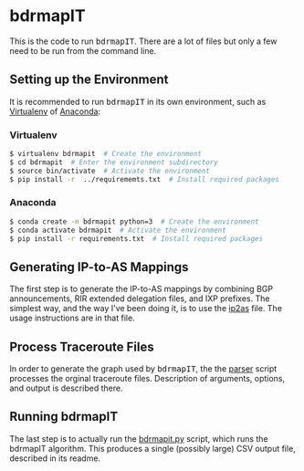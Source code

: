 # bdrmapIT
This is the code to run <tt>bdrmapIT</tt>. There are a lot of files but only a few need to be run from the command line.

## Setting up the Environment
It is recommended to run <tt>bdrmapIT</tt> in its own environment, such as [Virtualenv](https://virtualenv.pypa.io/en/stable/) of [Anaconda](https://www.anaconda.com/):

### Virtualenv
```bash
$ virtualenv bdrmapit  # Create the environment
$ cd bdrmapit  # Enter the environment subdirectory
$ source bin/activate  # Activate the environment
$ pip install -r  ../requirememts.txt  # Install required packages
```

### Anaconda
```bash
$ conda create -n bdrmapit python=3  # Create the environment
$ conda activate bdrmapit  # Activate the environment
$ pip install -r requirements.txt  # Install required packages
```

## Generating IP-to-AS Mappings
The first step is to generate the IP-to-AS mappings by combining BGP announcements, RIR extended delegation files, and IXP prefixes. The simplest way, and the way I've been doing it, is to use the [ip2as](ip2as.md) file. The usage instructions are in that file.

## Process Traceroute Files
In order to generate the graph used by <tt>bdrmapIT</tt>, the the [parser](parser.md) script processes the orginal traceroute files. Description of arguments, options, and output is described there.

## Running bdrmapIT
The last step is to actually run the [bdrmapit.py](bdrmapit.md) script, which runs the bdrmapIT algorithm. This produces a single (possibly large) CSV output file, described in its readme.

